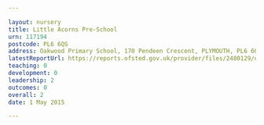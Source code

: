 ```yaml
---

layout: nursery
title: Little Acorns Pre-School
urn: 117194
postcode: PL6 6QS
address: Oakwood Primary School, 170 Pendeen Crescent, PLYMOUTH, PL6 6QS
latestReportUrl: https://reports.ofsted.gov.uk/provider/files/2480129/urn/117194.pdf
teaching: 0
development: 0
leadership: 2
outcomes: 0
overall: 2
date: 1 May 2015

---
```

